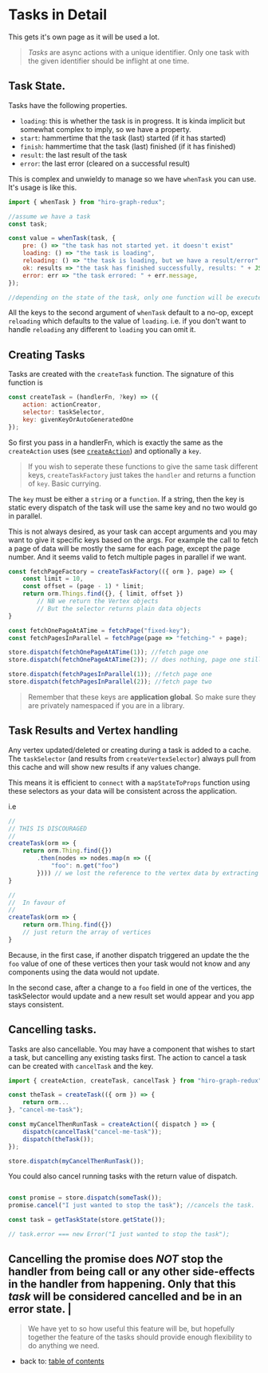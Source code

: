 # Tasks in Detail

This gets it's own page as it will be used a lot. 

> *Tasks* are async actions with a unique identifier. Only one task with the given identifier should be inflight at one time.

## Task State.

Tasks have the following properties.

 - `loading`: this is whether the task is in progress. It is kinda implicit but somewhat complex to imply, so we have a property.
 - `start`: hammertime that the task (last) started (if it has started)
 - `finish`: hammertime that the task (last) finished (if it has finished)
 - `result`: the last result of the task
 - `error`: the last error (cleared on a successful result)

This is complex and unwieldy to manage so we have `whenTask` you can use. It's usage is like this.

```javascript
import { whenTask } from "hiro-graph-redux";

//assume we have a task
const task;

const value = whenTask(task, {
    pre: () => "the task has not started yet. it doesn't exist"
    loading: () => "the task is loading",
    reloading: () => "the task is loading, but we have a result/error"
    ok: results => "the task has finished successfully, results: " + JSON.stringify(results),
    error: err => "the task errored: " + err.message,
});

//depending on the state of the task, only one function will be executed.
```

All the keys to the second argument of `whenTask` default to a no-op, except `reloading` which defaults to the value of `loading`. i.e. if you don't want to handle `reloading` any different to `loading` you can omit it.

## Creating Tasks

Tasks are created with the `createTask` function. The signature of this function is

```javascript
const createTask = (handlerFn, ?key) => ({ 
    action: actionCreator, 
    selector: taskSelector,
    key: givenKeyOrAutoGeneratedOne
});
```

So first you pass in a handlerFn, which is exactly the same as the `createAction` uses (see [`createAction`](/docs/action-creators.md#createaction)) and optionally a `key`.

> If you wish to seperate these functions to give the same task different keys, `createTaskFactory` just takes the `handler` and returns a function of `key`. Basic currying.

The `key` must be either a `string` or a `function`. If a string, then the key is static every dispatch of the task will use the same key and no two would go in parallel.

This is not always desired, as your task can accept arguments and you may want to give it specific keys based on the args. For example the call to fetch a page of data will be mostly the same for each page, except the page number. And it seems valid to fetch multiple pages in parallel if we want.

```javascript
const fetchPageFactory = createTaskFactory(({ orm }, page) => {
    const limit = 10,
    const offset = (page - 1) * limit;
    return orm.Things.find({}, { limit, offset })
        // NB we return the Vertex objects
        // But the selector returns plain data objects
}

const fetchOnePageAtATime = fetchPage("fixed-key");
const fetchPagesInParallel = fetchPage(page => "fetching-" + page);

store.dispatch(fetchOnePageAtATime(1)); //fetch page one
store.dispatch(fetchOnePageAtATime(2)); // does nothing, page one still loading

store.dispatch(fetchPagesInParallel(1)); //fetch page one
store.dispatch(fetchPagesInParallel(2)); //fetch page two
```

> Remember that these keys are **application global**. So make sure they are privately namespaced if you are in a library.

## Task Results and Vertex handling

Any vertex updated/deleted or creating during a task is added to a cache. The `taskSelector` (and results from `createVertexSelector`) always pull from this cache and will show new results if any values change. 

This means it is efficient to `connect` with a `mapStateToProps` function using these selectors as your data will be consistent across the application.

i.e

```javascript
//
// THIS IS DISCOURAGED
//
createTask(orm => {
    return orm.Thing.find({})
        .then(nodes => nodes.map(n => ({
            "foo": n.get("foo")
        }))) // we lost the reference to the vertex data by extracting it
}

//
//  In favour of
//
createTask(orm => {
    return orm.Thing.find({})
    // just return the array of vertices
}
```

Because, in the first case, if another dispatch triggered an update the the `foo` value of one of these vertices then your task would not know and any components using the data would not update.

In the second case, after a change to a `foo` field in one of the vertices, the taskSelector would update and a new result set would appear and you app stays consistent.

## Cancelling tasks.

Tasks are also cancellable. You may have a component that wishes to start a task, but cancelling any existing tasks first. The action to cancel a task can be created with `cancelTask` and the key.


```javascript
import { createAction, createTask, cancelTask } from "hiro-graph-redux";

const theTask = createTask(({ orm }) => {
    return orm...
}, "cancel-me-task");

const myCancelThenRunTask = createAction({ dispatch } => {
    dispatch(cancelTask("cancel-me-task"));
    dispatch(theTask());
});

store.dispatch(myCancelThenRunTask());
```

You could also cancel running tasks with the return value of dispatch.

```javascript 

const promise = store.dispatch(someTask());
promise.cancel("I just wanted to stop the task"); //cancels the task.

const task = getTaskState(store.getState());

// task.error === new Error("I just wanted to stop the task");
```

Cancelling the promise does *NOT* stop the handler from being call or any other side-effects in the handler from happening. Only that this *task* will be considered cancelled and be in an error state. |
---

> We have yet to so how useful this feature will be, but hopefully together the feature of the tasks should provide enough flexibility to do anything we need.

- back to: [table of contents](/docs/README.md)
